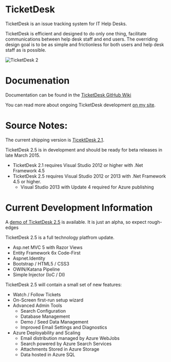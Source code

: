 TicketDesk
==========
TicketDesk is an issue tracking system for IT Help Desks.

TicketDesk is efficient and designed to do only one thing, facilitate communications between help desk staff and end users. The overriding design goal is to be as simple and frictionless for both users and help desk staff as is possible.

<img src="http://download.codeplex.com/download?ProjectName=TicketDesk&DownloadId=193983" title="TicketDesk 2"  />

Documenation
===========
Documentation can be found in the [TicketDesk GitHub Wiki](https://github.com/StephenRedd/TicketDesk/wiki)

You can read more about ongoing TicketDesk development [on my site](http://www.reddnet.net/ticketdesk/).

Source Notes:
===========

The current shipping version is [TicektDesk 2.1](https://github.com/StephenRedd/TicketDesk/releases/tag/td2-v2.1.3). 

TicketDesk 2.5 is in development and should be ready for beta releases in late March 2015.

- TicketDesk 2.1 requires Visual Studio 2012 or higher with .Net Framework 4.5 
- TicketDesk 2.5 requires Visual Studio 2012 or 2013 with .Net Framework 4.5 or higher.
  - Visual Studio 2013 with Update 4 required for Azure publishing

Current Development Information
===========

A [demo of TicketDesk 2.5](http://ticketdesk2.azurewebsites.net/) is available. It is just an alpha, so expect rough-edges

TicketDesk 2.5 is a full technology platfrom update. 

 - Asp.net MVC 5 with Razor Views
 - Entity Framework 6x Code-First
 - Aspnet.Identity
 - Bootstrap / HTML5 / CSS3
 - OWIN/Katana Pipeline
 - Simple Injector (IoC / DI)

TicketDesk 2.5 will contain a small set of new features:

 - Watch / Follow Tickets
 - On-Screen first-run setup wizard
 - Advanced Admin Tools
   - Search Configuration
   - Database Management
   - Demo / Seed Data Management
   - Improved Email Settings and Diagnostics
 - Azure Deployability and Scaling
   - Email distribution managed by Azure WebJobs
   - Search powered by Azure Search Services
   - Attachments Stored in Azure Storage
   - Data hosted in Azure SQL


